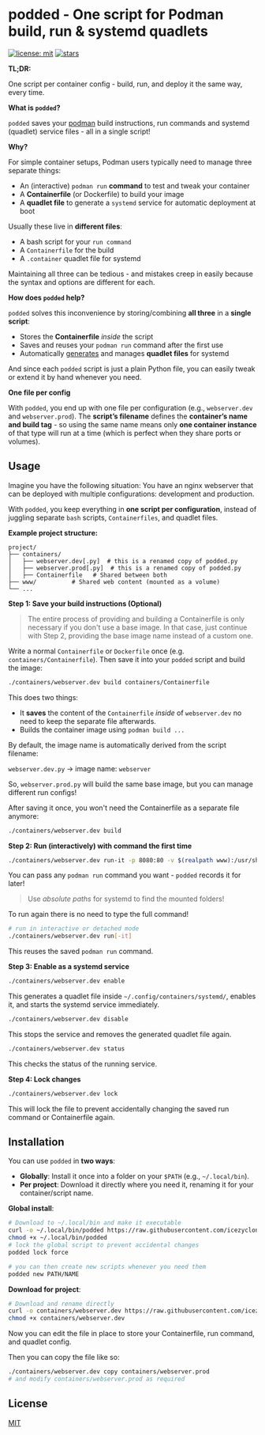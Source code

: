 # podded - One script for Podman build, run & systemd quadlets

[![license: mit](https://img.shields.io/badge/license-MIT-purple)](https://github.com/icezyclon/podded?tab=License-1-ov-file#readme)
[![stars](https://img.shields.io/github/stars/icezyclon/podded?style=social)](https://github.com/icezyclon/podded)

**TL;DR:**

One script per container config - build, run, and deploy it the same way, every time.

**What is `podded`?**

`podded` saves your [podman](https://podman.io/) build instructions, run commands and systemd (quadlet) service files - all in a single script!

**Why?**

For simple container setups, Podman users typically need to manage three separate things:
* An (interactive) `podman run` **command** to test and tweak your container
* A **Containerfile** (or Dockerfile) to build your image
* A **quadlet file** to generate a `systemd` service for automatic deployment at boot

Usually these live in **different files**:
* A bash script for your `run command`
* A `Containerfile` for the build
* A `.container` quadlet file for systemd

Maintaining all three can be tedious - and mistakes creep in easily because the syntax and options are different for each.

**How does `podded` help?**

`podded` solves this inconvenience by storing/combining **all three** in a **single script**:
* Stores the **Containerfile** *inside* the script
* Saves and reuses your `podman run` command after the first use
* Automatically [generates](https://github.com/containers/podlet) and manages **quadlet files** for systemd

And since each `podded` script is just a plain Python file, you can easily tweak or extend it by hand whenever you need.

**One file per config**

With `podded`, you end up with one file per configuration (e.g., `webserver.dev` and `webserver.prod`).
The **script’s filename** defines the **container’s name and build tag** - so using the same name means only **one container instance** of that type will run at a time (which is perfect when they share ports or volumes).


## Usage

Imagine you have the following situation: 
You have an nginx webserver that can be deployed with multiple configurations: development and production.

With `podded`, you keep everything in **one script per configuration**, instead of juggling separate `bash` scripts, `Containerfiles`, and quadlet files.

**Example project structure:**
```
project/
├── containers/
│   ├── webserver.dev[.py]  # this is a renamed copy of podded.py
│   ├── webserver.prod[.py]  # this is a renamed copy of podded.py
│   ├── Containerfile   # Shared between both
├── www/          # Shared web content (mounted as a volume)
└── ...
```

**Step 1: Save your build instructions (Optional)**

> The entire process of providing and building a Containerfile is only necessary if you don't use a base image.
> In that case, just continue with Step 2, providing the base image name instead of a custom one.

Write a normal `Containerfile` or `Dockerfile` once (e.g. `containers/Containerfile`).
Then save it into your `podded` script and build the image:

```bash
./containers/webserver.dev build containers/Containerfile
```

This does two things:
* It **saves** the content of the `Containerfile` *inside* of `webserver.dev`  no need to keep the separate file afterwards.
* Builds the container image using `podman build ...`

By default, the image name is automatically derived from the script filename:

`webserver.dev.py` → image name: `webserver`

So, `webserver.prod.py` will build the same base image, but you can manage different run configs!


After saving it once, you won't need the Containerfile as a separate file anymore:
```bash
./containers/webserver.dev build
```

**Step 2: Run (interactively) with command the first time**

```bash
./containers/webserver.dev run-it -p 8080:80 -v $(realpath www):/usr/share/nginx/html nginx:latest
```
You can pass any `podman run` command you want - `podded` records it for later!
> Use *absolute paths* for systemd to find the mounted folders!

To run again there is no need to type the full command!
```bash
# run in interactive or detached mode
./containers/webserver.dev run[-it]
```
This reuses the saved `podman run` command.


**Step 3: Enable as a systemd service**

```bash
./containers/webserver.dev enable
```
This generates a quadlet file inside `~/.config/containers/systemd/`, enables it, and starts the systemd service immediately.

```bash
./containers/webserver.dev disable
```
This stops the service and removes the generated quadlet file again.

```bash
./containers/webserver.dev status
```
This checks the status of the running service.

**Step 4: Lock changes**

```bash
./containers/webserver.dev lock
```
This will lock the file to prevent accidentally changing the saved run command or Containerfile again.


## Installation

You can use `podded` in **two ways**:

* **Globally**: Install it once into a folder on your `$PATH` (e.g., `~/.local/bin`).
* **Per project**: Download it directly where you need it, renaming it for your container/script name.

**Global install**:
```bash
# Download to ~/.local/bin and make it executable
curl -o ~/.local/bin/podded https://raw.githubusercontent.com/icezyclon/podded/main/podded.py
chmod +x ~/.local/bin/podded
# lock the global script to prevent accidental changes
podded lock force

# you can then create new scripts whenever you need them
podded new PATH/NAME
```

**Download for project**:
```bash
# Download and rename directly
curl -o containers/webserver.dev https://raw.githubusercontent.com/icezyclon/podded/main/podded.py
chmod +x containers/webserver.dev
```
Now you can edit the file in place to store your Containerfile, run command, and quadlet config.

Then you can copy the file like so:
```bash
./containers/webserver.dev copy containers/webserver.prod
# and modify containers/webserver.prod as required
```


## License

[MIT](LICENSE)
